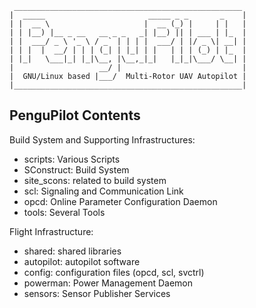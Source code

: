      ___________________________________________________
    |  _____                       _____ _ _       _    |
    | |  __ \                     |  __ (_) |     | |   |
    | | |__) |__ _ __   __ _ _   _| |__) || | ___ | |_  |
    | |  ___/ _ \ '_ \ / _` | | | |  ___/ | |/ _ \| __| |
    | | |  |  __/ | | | (_| | |_| | |   | | | (_) | |_  |
    | |_|   \___|_| |_|\__, |\__,_|_|   |_|_|\___/ \__| |
    |                   __/ |                           |
    |  GNU/Linux based |___/  Multi-Rotor UAV Autopilot |
    |___________________________________________________|


PenguPilot Contents
-------------------

Build System and Supporting Infrastructures:

- scripts: Various Scripts
- SConstruct: Build System
- site\_scons: related to build system
- scl: Signaling and Communication Link
- opcd: Online Parameter Configuration Daemon
- tools: Several Tools 

Flight Infrastructure:
- shared: shared libraries
- autopilot: autopilot software
- config: configuration files (opcd, scl, svctrl)
- powerman: Power Management Daemon
- sensors: Sensor Publisher Services

